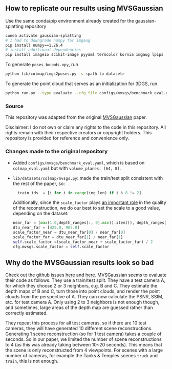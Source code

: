 ## How to replicate our results using MVSGaussian

Use the same conda/pip environment already created for the gaussian-splatting repository

```bash
conda activate gaussian-splatting
# I had to downgrade numpy for imgaug
pip install numpy==1.26.4
# install additional dependencies
pip install imageio scikit-image pyyaml termcolor kornia imgaug lpips
```

To generate `poses_bounds.npy`, run

```bash
python lib/colmap/imgs2poses.py -s <path to dataset>
```

To generate the point cloud that serves as an initialization for 3DGS, run

```bash
python run.py --type evaluate --cfg_file configs/mvsgs/benchmark_eval.yaml test_dataset.data_root <parent folder dataset> test_dataset.scene <dataset> save_ply True dir_ply <path to save ply>
```

### Source

This repository was adapted from the original [MVSGaussian](https://github.com/TQTQliu/MVSGaussian) paper.

Disclaimer: I do not own or claim any rights to the code in this repository. All rights remain with their respective creators or copyright holders. This repository is provided for reference and convenience only.

### Changes made to the original repository

* Added `configs/mvsgs/benchmark_eval.yaml`, which is based on `colmap_eval.yaml` but with `volume_planes: [64, 8]`.

* `lib/datasets/colmap/mvsgs.py`: made the train/test split consistent with the rest of the paper, so:
  
  ```python
    train_ids  = [i for i in range(img_len) if i % 8 != 2]
  ```
  
  Additionally, since the `scale_factor` plays [an important role](https://github.com/TQTQliu/MVSGaussian/issues/83) in the quality of the reconstruction, we do our best to set the scale to a good value, depending on the dataset:
  
  ```python
  near_far = [max(1.0,depth_ranges[:, 0].min().item()), depth_ranges[:, 1].max().item()]
  dtu_near_far = [425.0, 905.0]
  scale_factor_near = dtu_near_far[0] / near_far[0]
  scale_factor_far = dtu_near_far[1] / near_far[1]
  self.scale_factor =(scale_factor_near + scale_factor_far) / 2
  cfg.mvsgs.scale_factor = self.scale_factor
  ```

## Why do the MVSGaussian results look so bad

Check out the github issues [here](https://github.com/TQTQliu/MVSGaussian/issues/83) and [here](https://github.com/TQTQliu/MVSGaussian/issues/84).
MVSGaussian seems to evaluate their code as follows. They use a train/test split. They have a test camera A, for which they choose 2 or 3 neighbors, e.g. B and C. They estimate the depth maps of B and C, turn those into point clouds, and render the point clouds from the perspective of A. They can now calculate the PSNR, SSIM, etc. for test camera A. Only using 2 to 3 neighbors is not enough though, and sometimes, large areas of the depth map are guessed rather than correctly estimated.



They repeat this process for all test cameras, so if there are 10 test cameras, they will have generated 10 different scene reconstructions. Generating 1 scene reconstruction (so for 1 test camera) takes a couple of seconds. So in our paper, we limited the number of scene reconstructions to 4 (as this was already taking between 10~20 seconds). This means that the scene is only reconstructed from 4 viewpoints. For scenes with a large number of cameras, for example the Tanks & Temples scenes `truck` and `train`, this is not enough.
